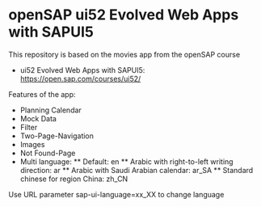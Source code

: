# openSAP ui52 Evolved Web Apps with SAPUI5

This repository is based on the movies app from the openSAP course

* ui52 Evolved Web Apps with SAPUI5: https://open.sap.com/courses/ui52/

Features of the app:

* Planning Calendar
* Mock Data
* Filter
* Two-Page-Navigation
* Images
* Not Found-Page
* Multi language:
** Default: en
** Arabic with right-to-left writing direction: ar 
** Arabic with Saudi Arabian calendar: ar_SA
** Standard chinese for region China: zh_CN

Use URL parameter sap-ui-language=xx_XX to change language

